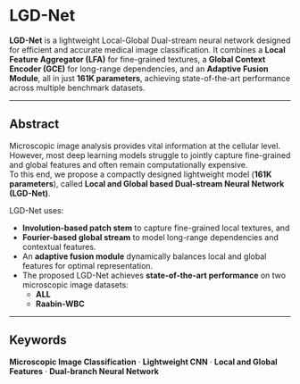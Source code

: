 # LGD-Net

**LGD-Net** is a lightweight Local-Global Dual-stream neural network designed for efficient and accurate medical image classification. It combines a **Local Feature Aggregator (LFA)** for fine-grained textures, a **Global Context Encoder (GCE)** for long-range dependencies, and an **Adaptive Fusion Module**, all in just **161K parameters**, achieving state-of-the-art performance across multiple benchmark datasets.

---

## Abstract

Microscopic image analysis provides vital information at the cellular level. However, most deep learning models struggle to jointly capture fine-grained and global features and often remain computationally expensive.  
To this end, we propose a compactly designed lightweight model (**161K parameters**), called **Local and Global based Dual-stream Neural Network (LGD-Net)**.  

LGD-Net uses:
- **Involution-based patch stem** to capture fine-grained local textures, and  
- **Fourier-based global stream** to model long-range dependencies and contextual features.
- An **adaptive fusion module** dynamically balances local and global features for optimal representation.
- The proposed LGD-Net achieves **state-of-the-art performance** on two microscopic image datasets:
    - **ALL**
    - **Raabin-WBC**

---

## Keywords

**Microscopic Image Classification** · **Lightweight CNN** · **Local and Global Features** · **Dual-branch Neural Network**
